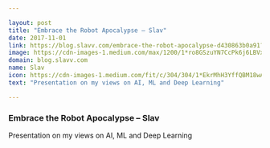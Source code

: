 ```yaml
---

layout: post
title: "Embrace the Robot Apocalypse – Slav"
date: 2017-11-01
link: https://blog.slavv.com/embrace-the-robot-apocalypse-d430863b0a91?source=rss------machine_learning-5
image: https://cdn-images-1.medium.com/max/1200/1*ro8GSzuYN7CcPk6j6LBVxg.png
domain: blog.slavv.com
name: Slav
icon: https://cdn-images-1.medium.com/fit/c/304/304/1*EkrMhH3YffQBM18wAoHTTw.jpeg
text: "Presentation on my views on AI, ML and Deep Learning"

---
```


### Embrace the Robot Apocalypse – Slav

Presentation on my views on AI, ML and Deep Learning
